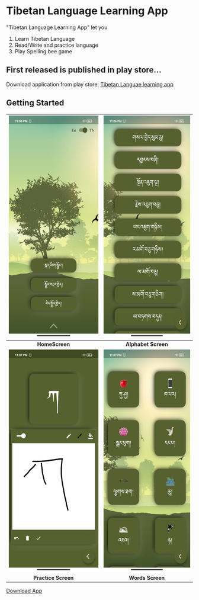 # Tibetan Language Learning App

"Tibetan Language Learning App" let you
1. Learn Tibetan Language
2. Read/Write and practice language
3. Play Spelling bee game

## First released is published in play store...   

Download application from play store: [Tibetan Languae learning app](https://play.google.com/store/apps/details?id=com.kharagedition.tibetan_language_learning_app)

## Getting Started


| <img src="https://github.com/CodingWithTashi/TibetanLanguageLearningApp/blob/main/demo/home.jpeg?raw=true" width="300" height="600" /> | <img src="https://github.com/CodingWithTashi/TibetanLanguageLearningApp/blob/main/demo/alphabet.jpeg?raw=true" width="300" height="600" /> |
| :------------: | :------------: |   
| **HomeScreen** | **Alphabet Screen** |
| <img src="https://github.com/CodingWithTashi/TibetanLanguageLearningApp/blob/main/demo/practice.jpeg?raw=true" width="300" height="600" /> | <img src="https://github.com/CodingWithTashi/TibetanLanguageLearningApp/blob/main/demo/word.jpeg?raw=true" width="300" height="600" /> |
| **Practice Screen** | **Words Screen** |

[Download App](https://play.google.com/store/apps/details?id=com.kharagedition.tibetan_language_learning_app)

